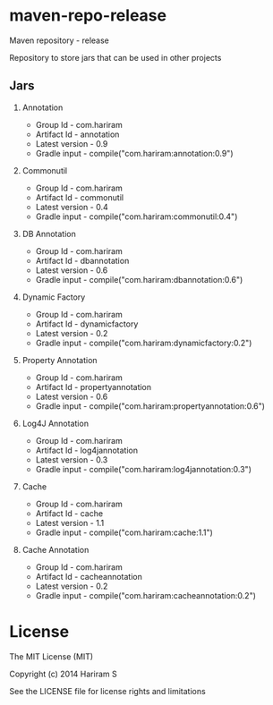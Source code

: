 maven-repo-release
==================
Maven repository - release

Repository to store jars that can be used in other projects

Jars
----
1. Annotation
   - Group Id       - com.hariram
   - Artifact Id    - annotation
   - Latest version - 0.9
   - Gradle input   - compile("com.hariram:annotation:0.9")

2. Commonutil
   - Group Id       - com.hariram
   - Artifact Id    - commonutil
   - Latest version - 0.4
   - Gradle input   - compile("com.hariram:commonutil:0.4")

3. DB Annotation
   - Group Id       - com.hariram
   - Artifact Id    - dbannotation
   - Latest version - 0.6
   - Gradle input   - compile("com.hariram:dbannotation:0.6")

4. Dynamic Factory
   - Group Id       - com.hariram
   - Artifact Id    - dynamicfactory
   - Latest version - 0.2
   - Gradle input   - compile("com.hariram:dynamicfactory:0.2")

5. Property Annotation
   - Group Id       - com.hariram
   - Artifact Id    - propertyannotation
   - Latest version - 0.6
   - Gradle input   - compile("com.hariram:propertyannotation:0.6")
   
6. Log4J Annotation
   - Group Id       - com.hariram
   - Artifact Id    - log4jannotation
   - Latest version - 0.3
   - Gradle input   - compile("com.hariram:log4jannotation:0.3")

7. Cache
   - Group Id       - com.hariram
   - Artifact Id    - cache
   - Latest version - 1.1
   - Gradle input   - compile("com.hariram:cache:1.1")

8. Cache Annotation

   - Group Id - com.hariram
   - Artifact Id - cacheannotation
   - Latest version - 0.2
   - Gradle input - compile("com.hariram:cacheannotation:0.2")

License
==========
The MIT License (MIT)

Copyright (c) 2014 Hariram S

See the LICENSE file for license rights and limitations 

